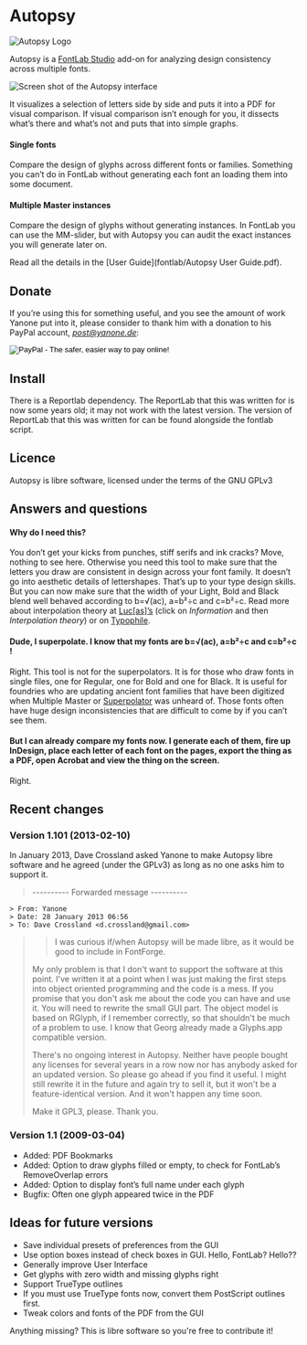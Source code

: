 Autopsy
==============

![Autopsy Logo](https://github.com/davelab6/autopsy/raw/master/logo.png)

Autopsy is a [FontLab Studio](http://www.fontlab.com/font-editor/fontlab-studio/) add-on for analyzing design consistency across multiple fonts.

![Screen shot of the Autopsy interface](https://github.com/davelab6/autopsy/raw/master/showing.png)

It visualizes a selection of letters side by side and puts it into a PDF for visual comparison. If visual comparison isn’t enough for you, it dissects what’s there and what’s not and puts that into simple graphs.

#### Single fonts

Compare the design of glyphs across different fonts or families. Something you can’t do in FontLab without generating each font an loading them into some document.

#### Multiple Master instances

Compare the design of glyphs without generating instances. In FontLab you can use the MM-slider, but with Autopsy you can audit the exact instances you will generate later on.

Read all the details in the [User Guide](fontlab/Autopsy User Guide.pdf).

Donate
---------

If you’re using this for something useful, and you see the amount of work Yanone put into it, please consider to thank him with a donation to his PayPal account, *post@yanone.de*:

<form action="https://www.paypal.com/cgi-bin/webscr" method="post"><input type="hidden" name="cmd" value="_donations"><input type="hidden" name="business" value="post@yanone.de"><input type="hidden" name="lc" value="US"><input type="hidden" name="item_name" value="Yanone's free fonts"><input type="hidden" name="currency_code" value="EUR"><input type="hidden" name="bn" value="PP-DonationsBF:btn_donateCC_LG.gif:NonHostedGuest"><input type="image" src="http://www.paypal.com/en_US/i/btn/btn_donateCC_LG.gif" border="0" name="submit" alt="PayPal - The safer, easier way to pay online!"><img alt="" border="0" src="http://www.paypal.com/en_US/i/scr/pixel.gif" width="1" height="1"></form>

Install
---------

There is a Reportlab dependency. The ReportLab that this was written for is now some years old; it may not work with the latest version. The version of ReportLab that this was written for can be found alongside the fontlab script.

Licence
------------

Autopsy is libre software, licensed under the terms of the GNU GPLv3

Answers and questions
---------------------

#### Why do I need this?

You don’t get your kicks from punches, stiff serifs and ink cracks?
Move, nothing to see here. Otherwise you need this tool to make sure that the letters you draw are consistent in design across your font family. It doesn’t go into aesthetic details of lettershapes. That’s up to your type design skills. But you can now make sure that the width of your Light, Bold and Black blend well behaved according to b=√(ac), a=b²÷c and c=b²÷c. Read more about interpolation theory at [Luc[as]’s](http://www.lucasfonts.com/) (click on *Information* and then *Interpolation theory*) or on [Typophile](http://www.typophile.com/node/39376).

#### Dude, I superpolate. I know that my fonts are b=√(ac), a=b²÷c and c=b²÷c !

Right. This tool is not for the superpolators. It is for those who draw fonts in single files, one for Regular, one for Bold and one for Black.
It is useful for foundries who are updating ancient font families that have been digitized when Multiple Master or [Superpolator](http://superpolator.com/) was unheard of. Those fonts often have huge design inconsistencies that are difficult to come by if you can’t see them.

#### But I can already compare my fonts now. I generate each of them, fire up InDesign, place each letter of each font on the pages, export the thing as a PDF, open Acrobat and view the thing on the screen.

Right.

Recent changes
---------------

### Version 1.101 (2013-02-10)

In January 2013, Dave Crossland asked Yanone to make Autopsy libre software and he agreed (under the GPLv3) as long as no one asks him to support it.

> ---------- Forwarded message ----------
```
> From: Yanone
> Date: 28 January 2013 06:56
> To: Dave Crossland <d.crossland@gmail.com>
```
> 
> > I was curious if/when Autopsy will be made libre, as it would be good
> > to include in FontForge.
> 
> My only problem is that I don't want to support the software at this point.
> I've written it at a point when I was just making the first steps into object
> oriented programming and the code is a mess. If you promise that you don't ask
> me about the code you can have and use it. You will need to rewrite the small
> GUI part. The object model is based on RGlyph, if I remember correctly, so
> that shouldn't be much of a problem to use. I know that Georg already made a
> Glyphs.app compatible version.
> 
> There's no ongoing interest in Autopsy. Neither have people bought any
> licenses for several years in a row now nor has anybody asked for an updated
> version. So please go ahead if you find it useful. I might still rewrite it in
> the future and again try to sell it, but it won't be a feature-identical
> version. And it won't happen any time soon.
> 
> Make it GPL3, please. Thank you.

### Version 1.1 (2009-03-04)

* Added: PDF Bookmarks
* Added: Option to draw glyphs filled or empty, to check for FontLab’s RemoveOverlap errors
* Added: Option to display font’s full name under each glyph
* Bugfix: Often one glyph appeared twice in the PDF

Ideas for future versions
------------------------------

* Save individual presets of preferences from the GUI
* Use option boxes instead of check boxes in GUI. Hello, FontLab? Hello??
* Generally improve User Interface
* Get glyphs with zero width and missing glyphs right
* Support TrueType outlines
* If you must use TrueType fonts now, convert them PostScript outlines first.
* Tweak colors and fonts of the PDF from the GUI

Anything missing? This is libre software so you're free to contribute it!
